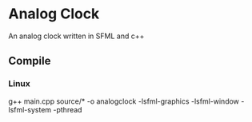 # Analog Clock


An analog clock written in SFML and c++

## Compile

### Linux

g++ main.cpp source/* -o analogclock -lsfml-graphics -lsfml-window -lsfml-system -pthread